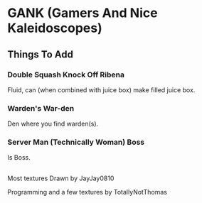 # GANK (Gamers And Nice Kaleidoscopes)

## Things To Add

### Double Squash Knock Off Ribena
Fluid, can (when combined with juice box) make filled juice box.

### Warden's War-den
Den where you find warden(s).

### Server Man (Technically Woman) Boss
Is Boss.
##
Most textures Drawn by JayJay0810

Programming and a few textures by TotallyNotThomas
